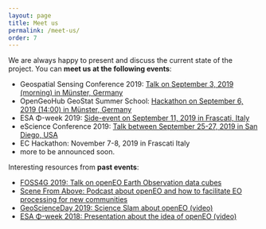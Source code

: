 ```yaml
---
layout: page
title: Meet us
permalink: /meet-us/
order: 7
---
```


We are always happy to present and discuss the current state of the project. You can **meet us at the following events**:

* Geospatial Sensing Conference 2019: [Talk on September 3, 2019 (morning) in Münster, Germany](https://52north.org/research/research-labs/sensor-web/geospatial-sensor-web-conferences/in-2019/)
* OpenGeoHub GeoStat Summer School: [Hackathon on September 6, 2019 (14:00) in Münster, Germany](https://opengeohub.org/summer_school_2019)
* ESA Φ-week 2019: [Side-event on September 11, 2019 in Frascati, Italy](https://phiweek.esa.int/NikalWebsitePortal/esa-eo-phi-week-2019/phiweek/ExtraContent/ContentPage?page=4)
* eScience Conference 2019: [Talk between September 25-27, 2019 in San Diego, USA](https://escience2019.sdsc.edu/program)
* EC Hackathon: November 7-8, 2019 in Frascati Italy
* more to be announced soon.

Interesting resources from **past events**:

* [FOSS4G 2019: Talk on openEO Earth Observation data cubes](https://media.ccc.de/v/bucharest-286-openeo-earth-observation-data-cubes)
* [Scene From Above: Podcast about openEO and how to facilitate EO processing for new communities](http://scenefromabove.org/podcasts.html)
* [GeoScienceDay 2019: Science Slam about openEO (video)](https://www.youtube.com/watch?v=ziQXgki9ejI)
* [ESA Φ-week 2018: Presentation about the idea of openEO (video)](https://www.youtube.com/watch?v=igmiZw2GCTE&list=PLvT7fd9OiI9X2_QZ12fDhVMFzvign0HEF&index=27)